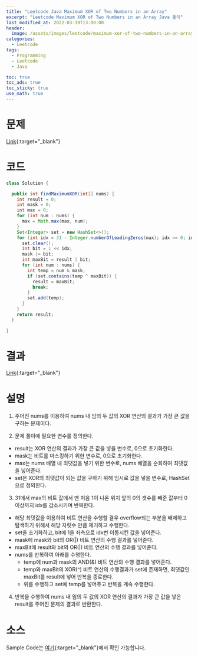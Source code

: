 ```yaml
---
title: "Leetcode Java Maximum XOR of Two Numbers in an Array"
excerpt: "Leetcode Maximum XOR of Two Numbers in an Array Java 풀이"
last_modified_at: 2022-03-19T13:00:00
header:
  image: /assets/images/leetcode/maximum-xor-of-two-numbers-in-an-array.png
categories:
  - Leetcode
tags:
  - Programming
  - Leetcode
  - Java

toc: true
toc_ads: true
toc_sticky: true
use_math: true
---
```

# 문제
[Link](https://leetcode.com/problems/maximum-xor-of-two-numbers-in-an-array/){:target="_blank"}

# 코드
```java
class Solution {

  public int findMaximumXOR(int[] nums) {
    int result = 0;
    int mask = 0;
    int max = 0;
    for (int num : nums) {
      max = Math.max(max, num);
    }
    Set<Integer> set = new HashSet<>();
    for (int idx = 31 - Integer.numberOfLeadingZeros(max); idx >= 0; idx--) {
      set.clear();
      int bit = 1 << idx;
      mask |= bit;
      int maxBit = result | bit;
      for (int num : nums) {
        int temp = num & mask;
        if (set.contains(temp ^ maxBit)) {
          result = maxBit;
          break;
        }
        set.add(temp);
      }
    }
    return result;
  }

}
```

# 결과
[Link](https://leetcode.com/submissions/detail/662795016/){:target="_blank"}

# 설명
1. 주어진 nums를 이용하여 nums 내 임의 두 값의 XOR 연산의 결과가 가장 큰 값을 구하는 문제이다.

2. 문제 풀이에 필요한 변수를 정의한다.
- result는 XOR 연산의 결과가 가장 큰 값을 넣을 변수로, 0으로 초기화한다.
- mask는 비트를 마스킹하기 위한 변수로, 0으로 초기화한다.
- max는 nums 배열 내 최댓값을 넣기 위한 변수로, nums 배열을 순회하여 최댓값을 넣어준다.
- set은 XOR의 최댓값이 되는 값을 구하기 위해 임시로 값을 넣을 변수로, HashSet으로 정의한다.

3. 31에서 max의 비트 값에서 맨 처음 1이 나온 위치 앞의 0의 갯수를 빼준 값부터 0 이상까지 idx를 감소시키며 반복한다.
- 해당 최댓값을 이용하여 비트 연산을 수행할 결우 overflow되는 부분을 배제하고 탐색하기 위해서 해당 자릿수 만큼 제거하고 수행한다.
- set을 초기화하고, bit에 1을 좌측으로 idx번 이동시킨 값을 넣어준다.
- mask에 mask와 bit의 OR(&#124;) 비트 연산의 수행 결과를 넣어준다.
- maxBit에 result와 bit의 OR(&#124;) 비트 연산의 수행 결과를 넣어준다.
- nums를 반복하여 아래를 수행한다.
  - temp에 num과 mask의 AND(&) 비트 연산의 수행 결과를 넣어준다.
  - temp와 maxBit의 XOR(^) 비트 연산의 수행결과가 set에 존재하면, 최댓값인 maxBit를 result에 넣어 반복을 종료한다.
  - 위를 수행하고 set에 temp를 넣어주고 반복을 계속 수행한다.

4. 반복을 수행하여 nums 내 임의 두 값의 XOR 연산의 결과가 가장 큰 값을 넣은 result를 주어진 문제의 결과로 반환한다.

# 소스
Sample Code는 [여기](https://github.com/GracefulSoul/leetcode/blob/master/src/main/java/gracefulsoul/problems/MaximumXOROfTwoNumbersInAnArray.java){:target="_blank"}에서 확인 가능합니다.